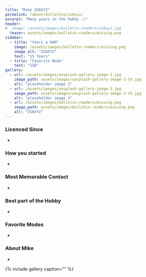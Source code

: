 ```yaml
---
title: "Mike ZS6XYZ"
permalink: /about/bulletins/zs6xyz/
excerpt: "Many years in the hobby :)"
header:
#  image: /assets/images/bulletin-readers/zs6xyz.jpg
  teaser: assets/images/bulletin-readers/missing.png
sidebar:
  - title: "Years a HAM"
    image: /assets/images/bulletin-readers/missing.png
    image_alt: "ZS6XYZ"
    text: "15 Years"
  - title: "Favorite Mode" 
    text: "SSB"
gallery:
  - url: /assets/images/unsplash-gallery-image-2.jpg
    image_path: assets/images/unsplash-gallery-image-2-th.jpg
    alt: "placeholder image 2"
  - url: /assets/images/unsplash-gallery-image-3.jpg
    image_path: assets/images/unsplash-gallery-image-3-th.jpg
    alt: "placeholder image 3"
  - url: /assets/images/bulletin-readers/missing.png
    image_path: assets/images/bulletin-readers/missing.png
    alt: "ZS6XYZ"
---
```


### Licenced Since
-

### How you started
-

### Most Memorable Contact
-

### Best part of the Hobby
-

### Favorite Modes
-

### About Mike 
-


{% include gallery caption="" %}
